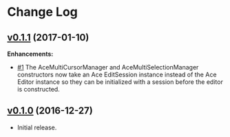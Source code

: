 # Change Log

## [v0.1.1](https://github.com/convergencelabs/ace-collab-ext/tree/0.1.1) (2017-01-10)

**Enhancements:**

- [\#1](https://github.com/convergencelabs/ace-collab-ext/issues/1) The AceMultiCursorManager and AceMultiSelectionManager constructors now take an Ace EditSession instance instead of the Ace Editor instance so they can be initialized with a session before the editor is constructed.


## [v0.1.0](https://github.com/convergencelabs/ace-collab-ext/tree/0.1.0) (2016-12-27)

- Initial release.



